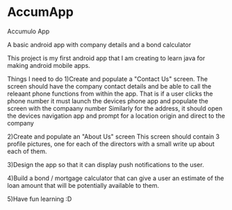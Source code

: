 # AccumApp
Accumulo App

A basic android app with company details and a bond calculator

This project is my first android app that I am creating to learn java for making android mobile apps.

Things I need to do 1)Create and populate a "Contact Us" screen. The screen should have the company contact details and be able to call the releaant phone functions from within the app. That is if a user clicks the phone number it must launch the devices phone app and populate the screen with the compaany number Similarly for the address, it should open the devices navigation app and prompt for a location origin and direct to the company

2)Create and populate an "About Us" screen This screen should contain 3 profile pictures, one for each of the directors with a small write up about each of them.

3)Design the app so that it can display push notifications to the user.

4)Build a bond / mortgage calculator that can give a user an estimate of the loan amount that will be potentially available to them.

5)Have fun learning :D
